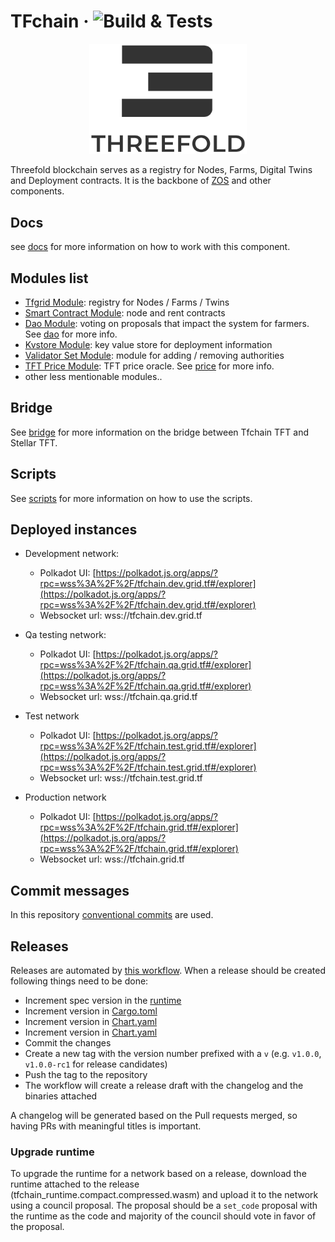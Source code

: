# TFchain &middot; ![Build & Tests](https://github.com/threefoldtech/tfchain/actions/workflows/010_build_and_test.yaml/badge.svg)

<p align="center">
  <img height="50%" width="50%" src="./substrate-node/.maintain/header.png">
</p>

Threefold blockchain serves as a registry for Nodes, Farms, Digital Twins and Deployment contracts.
It is the backbone of [ZOS](https://github.com/threefoldtech/zos) and other components.

## Docs

see [docs](./docs/readme.md) for more information on how to work with this component.

## Modules list

- [Tfgrid Module](./substrate-node/pallets/pallet-tfgrid/readme.md): registry for Nodes / Farms / Twins
- [Smart Contract Module](./substrate-node/pallets/pallet-smart-contract/readme.md): node and rent contracts
- [Dao Module](<(./substrate-node/pallets/pallet-dao/readme.md)>): voting on proposals that impact the system for farmers. See [dao](./docs/misc/minimal_DAO.md) for more info.
- [Kvstore Module](./substrate-node/pallets/pallet-kvstore/readme.md): key value store for deployment information
- [Validator Set Module](./substrate-node/pallets/substrate-validator-set/readme.md): module for adding / removing authorities
- [TFT Price Module](./substrate-node/pallets/pallet-tft-price/readme.md): TFT price oracle. See [price](./docs/misc/price.md) for more info.
- other less mentionable modules..

## Bridge

See [bridge](./bridge/README.md) for more information on the bridge between Tfchain TFT and Stellar TFT.

## Scripts

See [scripts](./scripts/README.md) for more information on how to use the scripts.
## Deployed instances

- Development network:

  - Polkadot UI: [https://polkadot.js.org/apps/?rpc=wss%3A%2F%2F/tfchain.dev.grid.tf#/explorer](https://polkadot.js.org/apps/?rpc=wss%3A%2F%2F/tfchain.dev.grid.tf#/explorer)
  - Websocket url: wss://tfchain.dev.grid.tf

- Qa testing network:

  - Polkadot UI: [https://polkadot.js.org/apps/?rpc=wss%3A%2F%2F/tfchain.qa.grid.tf#/explorer](https://polkadot.js.org/apps/?rpc=wss%3A%2F%2F/tfchain.qa.grid.tf#/explorer)
  - Websocket url: wss://tfchain.qa.grid.tf

- Test network

  - Polkadot UI: [https://polkadot.js.org/apps/?rpc=wss%3A%2F%2F/tfchain.test.grid.tf#/explorer](https://polkadot.js.org/apps/?rpc=wss%3A%2F%2F/tfchain.test.grid.tf#/explorer)
  - Websocket url: wss://tfchain.test.grid.tf

- Production network

  - Polkadot UI: [https://polkadot.js.org/apps/?rpc=wss%3A%2F%2F/tfchain.grid.tf#/explorer](https://polkadot.js.org/apps/?rpc=wss%3A%2F%2F/tfchain.grid.tf#/explorer)
  - Websocket url: wss://tfchain.grid.tf

## Commit messages

In this repository [conventional commits](https://www.conventionalcommits.org/en/v1.0.0/) are used.

## Releases

Releases are automated by [this workflow](.github/workflows/030_create_release.yaml). When a release should be created following things need to be done:

- Increment spec version in the [runtime](./substrate-node/runtime/src/lib.rs) 
- Increment version in [Cargo.toml](./substrate-node/Cargo.toml)
- Increment version in [Chart.yaml](./substrate-node/charts/substrate-node/Chart.yaml)
- Increment version in [Chart.yaml](./bridge/tfchain_bridge/chart/tfchainbridge/Chart.yaml)
- Commit the changes
- Create a new tag with the version number prefixed with a `v` (e.g. `v1.0.0`, `v1.0.0-rc1` for release candidates) 
- Push the tag to the repository
- The workflow will create a release draft with the changelog and the binaries attached

A changelog will be generated based on the Pull requests merged, so having PRs with meaningful titles is important.

### Upgrade runtime

To upgrade the runtime for a network based on a release, download the runtime attached to the release (tfchain_runtime.compact.compressed.wasm)
and upload it to the network using a council proposal. The proposal should be a `set_code` proposal with the runtime as the code and majority of the council should vote in favor of the proposal.